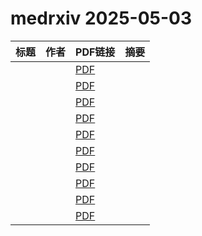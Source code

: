 # medrxiv 2025-05-03

| 标题 | 作者 | PDF链接 |  摘要 |
|------|------|--------|------|
|  |  | [PDF](https://doi.org/10.1101/2023.09.14.23295538) |  |
|  |  | [PDF](https://doi.org/10.1101/2025.04.29.25326706) |  |
|  |  | [PDF](https://doi.org/10.1101/2025.04.28.25326611) |  |
|  |  | [PDF](https://doi.org/10.1101/2025.04.30.25326720) |  |
|  |  | [PDF](https://doi.org/10.1101/2025.04.30.25326717) |  |
|  |  | [PDF](https://doi.org/10.1101/2025.04.29.25325326) |  |
|  |  | [PDF](https://doi.org/10.1101/2025.04.30.25326774) |  |
|  |  | [PDF](https://doi.org/10.1101/2025.04.30.25326760) |  |
|  |  | [PDF](https://doi.org/10.1101/2025.04.30.25326734) |  |
|  |  | [PDF](https://doi.org/10.1101/2025.04.30.25326747) |  |
